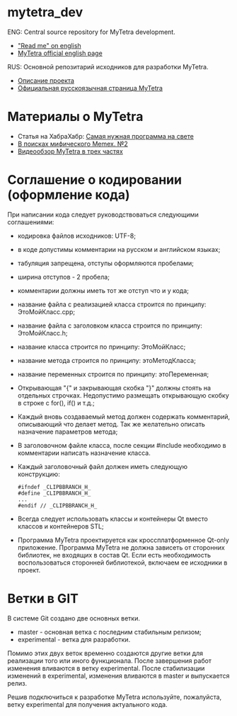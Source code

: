 mytetra_dev
===========

ENG: Central source repository for MyTetra development.<br/> 
* ["Read me" on english](https://github.com/xintrea/mytetra_dev/blob/experimental/README_ENG.md)
* [MyTetra official english page](http://webhamster.ru/site/page/index/articles/projectcode/138)

RUS: Основной репозитарий исходников для разработки MyTetra.<br/>
* [Описание проекта](https://github.com/xintrea/mytetra_dev/blob/experimental/README.md)
* [Официальная русскоязычная страница MyTetra](http://webhamster.ru/site/page/index/articles/projectcode/105)


Материалы о MyTetra
===================

* Статья на ХабраХабр: [Самая нужная программа на свете](https://habrahabr.ru/post/316814/)
* [В поисках мифического Memex. №2](http://blogerator.ru/page/memex-pim-organizers-chast-2)
* [Bидеообзор MyTetra в трех частях](https://www.youtube.com/watch?v=Bmp_dk2LA6I)


Соглашение о кодировании (оформление кода)
==========================================

При написании кода следует руководствоваться следующими соглашениями:

* кодировка файлов исходников: UTF-8;
* в коде допустимы комментарии на русском и английском языках;
* табуляция запрещена, отступы оформляются пробелами;
* ширина отступов - 2 пробела;
* комментарии должны иметь тот же отступ что и у кода;
* название файла с реализацией класса строится по принципу: ЭтоМойКласс.cpp;
* название файла с заголовком класса строится по принципу: ЭтоМойКласс.h;
* название класса строится по принципу: ЭтоМойКласс;
* название метода строится по принципу: этоМетодКласса;
* название переменных строится по принципу: этоПеременная;
* Открывающая "{" и закрывающая скобка "}" должны стоять на отдельных строчках. Недопустимо размещать открывающую скобку в строке с for(), if() и т.д.;
* Каждый вновь создаваемый метод должен содержать комментарий, описывающий что делает метод. Так же желательно описать назначение параметров метода;
* В заголовочном файле класса, после секции #include необходимо в комментарии написать назначение класса.
* Каждый заголовочный файл должен иметь следующую конструкцию:

    ```
    #ifndef _CLIPBBRANCH_H_
    #define _CLIPBBRANCH_H_
    ...
    #endif // _CLIPBBRANCH_H_
    ```

* Всегда следует использовать классы и контейнеры Qt вместо классов и контейнеров STL;
* Программа MyTetra проектируется как кроссплатформенное Qt-only приложение. Программа MyTetra не должна зависеть от сторонних библиотек, не входящих в состав Qt. Если есть необходимость воспользоваться сторонней библиотекой, включаем ее исходники в проект.

Ветки в GIT
===========

В системе Git создано две основных ветки.

* master - основная ветка с последним стабильным релизом;
* experimental - ветка для разработки.

Помимо этих двух веток временно создаются другие ветки для реализации того или иного функционала. После завершения работ изменения вливаются в ветку experimental. После стабилизации изменений в experimental, изменения вливаются в master и выпускается релиз.

Решив подключиться к разработке MyTetra используйте, пожалуйста, ветку experimental для получения актуального кода.


